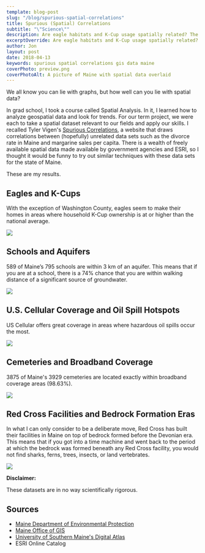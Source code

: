 ```yaml
---
template: blog-post
slug: "/blog/spurious-spatial-correlations"
title: Spurious (Spatial) Correlations
subtitle: "\"Science\""
description: Are eagle habitats and K-Cup usage spatially related? The results may shock you.
excerptOverride: Are eagle habitats and K-Cup usage spatially related? The results may shock you.
author: Jon
layout: post
date: 2018-04-13
keywords: spurious spatial correlations gis data maine
coverPhoto: preview.png
coverPhotoAlt: A picture of Maine with spatial data overlaid
---
```


We all know you can lie with graphs, but how well can you lie with spatial data?

In grad school, I took a course called Spatial Analysis. In it, I learned how to analyze geospatial data and look for trends. For our term project, we were each to take a spatial dataset relevant to our fields and apply our skills. I recalled Tyler Vigen's [Spurious Correlations](http://www.tylervigen.com), a website that draws correlations between (hopefully) unrelated data sets such as the divorce rate in Maine and margarine sales per capita. There is a wealth of freely available spatial data made available by government agencies and ESRI, so I thought it would be funny to try out similar techniques with these data sets for the state of Maine.

These are my results.

## Eagles and K-Cups

With the exception of Washington County, eagles seem to make their homes in areas where household K-Cup ownership is at or higher than the national average.

<img src='EaglesAndKCups.png'>

## Schools and Aquifers

589 of Maine’s 795 schools are within 3 km of an aquifer. This means that if you are at a school, there is a 74% chance that you are within walking distance of a significant source of groundwater.

<img src='SchoolsAndAquifers.png'>

## U.S. Cellular Coverage and Oil Spill Hotspots

US Cellular offers great coverage in areas where hazardous oil spills occur the most.

<img src='OilSpillsAndUSCellularCoverage.png'>

## Cemeteries and Broadband Coverage

3875 of Maine's 3929 cemeteries are located exactly within broadband coverage areas (98.63%).

<img src='CemeteriesAndBroadband.png'>

## Red Cross Facilities and Bedrock Formation Eras

In what I can only consider to be a deliberate move, Red Cross has built their facilities in Maine on top of bedrock formed before the Devonian era. This means that if you got into a time machine and went back to the period at which the bedrock was formed beneath any Red Cross facility, you would not find sharks, ferns, trees, insects, or land vertebrates.

<img src='RedCrossAndBedrock.png'>

**Disclaimer:**

These datasets are in no way scientifically rigorous.

## Sources
- <a href="http://www.maine.gov/dep/gis/datamaps/">Maine Department of Environmental Protection</a>
- <a href="http://www.maine.gov/megis/catalog/">Maine Office of GIS</a>
- <a href="https://usm.maine.edu/gis/digital-atlas">University of Southern Maine's Digital Atlas</a>
- ESRI Online Catalog

<!--
                                __.--'~~~~~`--.
             ..       __.    .-~               ~-.
             ((\     /   `}.~                     `.
              \\\  .{     }               /     \   \
          (\   \\~~       }              |       }   \
           \`.-~ -@~     }  ,-,.         |       )    \
           (___     ) _}  (    :        |    / /      `._
            `----._-~.     _\ \ |_       \   / /-.__     `._
                   ~~----~~  \ \| ~~--~~~(  + /     ~-._    ~-._
                             /  /         \  \          ~--.,___~_-_.
                          __/  /          _\  )
                        .<___.'         .<___/
-->